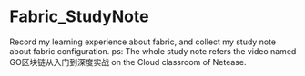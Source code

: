 # Fabric_StudyNote
Record my learning experience about fabric, and collect my study note about fabric configuration.
ps: The whole study note refers the video named GO区块链从入门到深度实战 on the Cloud classroom of Netease.

